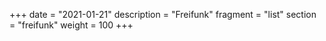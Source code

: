 +++
date = "2021-01-21"
description = "Freifunk"
fragment = "list"
section = "freifunk" 
weight = 100
+++
